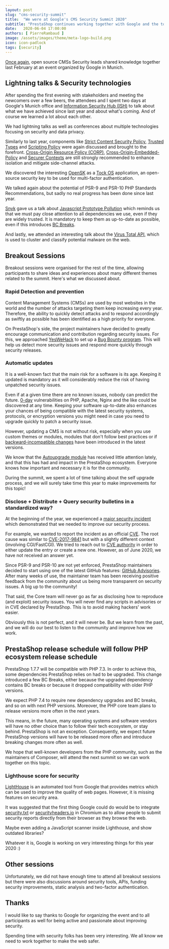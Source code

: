 ```yaml
---
layout: post
slug: "cms-security-summit"
title:  "We were at Google's CMS Security Summit 2020"
subtitle: "PrestaShop continues working together with Google and the top CMS vendors for a safer web."
date:   2020-06-04 17:00:00
authors: [ PierreRambaud ]
image: /assets/images/theme/meta-logo-build.png
icon: icon-padlock
tags: [security]
---
```


[Once again](https://build.prestashop.com/news/we-were-at-the-cms-security-summit-with-google/), open source CMSs Security leads shared knowledge together last February at an event organized by Google in Munich.


## Lightning talks & Security technologies

After spending the first evening with stakeholders and meeting the newcomers over a few beers, the attendees and I spent two days at Google's Munich office and [Information Security Hub (ISH)](https://www.ish-muc.com/) to talk about what we have achieved since last year and about what's coming.
And of course we learned a lot about each other.

We had lightning talks as well as conferences about multiple technologies focusing on security and data privacy.

Similarly to last year, components like [Strict Content Security Policy](https://bit.ly/strict-csp), [Trusted Types](https://bit.ly/tt-spec) and [Scripting Policy](https://bit.ly/scripting-policy) were again discussed and brought to the forefront. 
[Cross-Origin Resource Policy (CORP)](https://fetch.spec.whatwg.org/#cross-origin-resource-policy-header), [Cross-Origin-Embedded-Policy](https://bit.ly/coep-spec) and [Securer Contexts](https://bit.ly/securer-contexts) are still strongly recommended to enhance isolation and mitigate side-channel attacks.

We discovered the interesting [OpenSK](https://github.com/google/OpenSK) as a [Tock OS](https://www.tockos.org/) application, an open-source security key to be used for multi-factor authentication.

We talked again about the potential of PSR-9 and PSR-10 PHP Standards Recommendations, but sadly no real progress has been done since last year.

[Snyk](https://snyk.io) gave us a talk about [Javascript Prototype Pollution](https://snyk.io/vuln/SNYK-JS-LODASH-450202) which reminds us that we must pay close attention to all dependencies we use, even if they are widely trusted.
It is mandatory to keep them as up-to-date as possible, even if this introduces [BC Breaks](https://devdocs.prestashop.com/1.7/contribute/contribution-guidelines/#bc-breaks).

And lastly, we attended an interesting talk about the [Virus Total API](https://developers.virustotal.com/reference), which is used to cluster and classify potential malware on the web.


## Breakout Sessions

Breakout sessions were organised for the rest of the time, allowing participants to share ideas and experiences about many different themes related to the summit. Here's what we discussed about.

### Rapid Detection and prevention

Content Management Systems (CMSs) are used by most websites in the world and the number of attacks targeting them keep increasing every year.
Therefore, the ability to quickly detect attacks and to respond accordingly as swiftly as possible has been identified as a high priority for everyone.

On PrestaShop's side, the project maintainers have decided to greatly encourage communication and contribution regarding security issues. For this, we approached [YesWeHack](https://yeswehack.com/) to set up a [Bug Bounty program](https://en.wikipedia.org/wiki/Bug_bounty_program).
This will help us detect more security issues and respond more quickly through security releases.

### Automatic updates

It is a well-known fact that the main risk for a software is its age. Keeping it updated is mandatory as it will considerably reduce the risk of having unpatched security issues.

Even if at a given time there are no known issues, nobody can predict the future. [0-day](https://en.wikipedia.org/wiki/Zero-day_(computing)) vulnerabilities on PHP, Apache, Nginx and the like could be discovered at any time. Keeping your software up-to-date also enhances your chances of being compatible with the latest security systems, protocols, or encryption versions you might need in case you need to upgrade quickly to patch a security issue.

However, updating a CMS is not without risk, especially when you use custom themes or modules, modules that don't follow best practices or if [backward-incompatible changes](https://devdocs.prestashop.com/1.7/contribute/contribution-guidelines/#bc-breaks) have been introduced in the latest versions.

We know that the [Autoupgrade module](https://github.com/PrestaShop/autoupgrade) has received little attention lately, and that this has had and impact in the PrestaShop ecosystem.
Everyone knows how important and necessary it is for the community.

During the summit, we spent a lot of time talking about the self upgrade process, and we will surely take time this year to make improvements for this topic!

### Disclose + Distribute + Query security bulletins in a standardized way?

At the beginning of the year, we experienced a [major security incident](https://build.prestashop.com/news/phpunit-security-issue-post-analysis/) which demonstrated that we needed to improve our security process.

For example, we wanted to report the incident as an official [CVE](https://en.wikipedia.org/wiki/Common_Vulnerabilities_and_Exposures). The root cause was similar to [CVE-2017-9841](https://cve.mitre.org/cgi-bin/cvename.cgi?name=CVE-2017-9841) but with a slightly different context (involving CGI/FastCGI). We tried to reach out to [CVE authority](https://cve.mitre.org/) in order to either update the entry or create a new one. However, as of June 2020, we have not received an answer yet.

Since PSR-9 and PSR-10 are not yet enforced, PrestaShop maintainers decided to start using one of the latest GitHub features: [GitHub Advisories](https://help.github.com/en/github/managing-security-vulnerabilities/about-github-security-advisories). After many weeks of use, the maintainer team has been receiving positive feedback from the community about us being more transparent on security issues. A big up to the community!

That said, the Core team will never go as far as disclosing how to reproduce (and exploit) security issues. You will never find any scripts in advisories or in CVE declared by PrestaShop. This is to avoid making hackers' work easier.

Obviously this is not perfect, and it will never be. But we learn from the past, and we will do our best to listen to the community and improve how we work.

## PrestaShop release schedule will follow PHP ecosystem release schedule

PrestaShop 1.7.7 will be compatible with PHP 7.3. In order to achieve this, some dependencies PrestaShop relies on had to be upgraded. This change introduced a few BC Breaks, either because the upgraded dependency contains BC breaks or because it dropped compatibility with older PHP versions.

We expect PHP 7.4 to require new dependency upgrades and BC breaks, and so on with next PHP versions.
Moreover, the PHP core team plans to release versions more often in the next years.

This means, in the future, many operating systems and software vendors will have no other choice than to follow their tech ecosystem, or stay behind. PrestaShop is not an exception. Consequently, we expect future PrestaShop versions will have to be released more often and introduce breaking changes more often as well.

We hope that well-known developers from the PHP community, such as the maintainers of Composer, will attend the next summit so we can work together on this topic.

### Lighthouse score for security

[LightHouse](https://developers.google.com/web/tools/lighthouse) is an automated tool from Google that provides metrics which can be used to improve the quality of web pages. However, it is missing features on security area.

It was suggested that the first thing Google could do would be to integrate [security.txt](https://securitytxt.org/) or [securityheaders.io](https://securityheaders.io) in Chromium as to allow people to submit security reports directly from their browser as they browse the web.

Maybe even adding a JavaScript scanner inside Lighthouse, and show outdated libraries?

Whatever it is, Google is working on very interesting things for this year 2020 :)

## Other sessions

Unfortunately, we did not have enough time to attend all breakout sessions but there were also discussions around security tools, APIs, funding security improvements, static analysis and two-factor authentication.

## Thanks 

I would like to say thanks to Google for organizing the event and to all participants as well for being active and passionate about improving security.

Spending time with security folks has been very interesting. We all know we need to work together to make the web safer.
